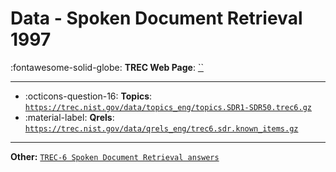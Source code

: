 # Data - Spoken Document Retrieval 1997 

:fontawesome-solid-globe: **TREC Web Page**: [``]()

---

- :octicons-question-16: **Topics**: [`https://trec.nist.gov/data/topics_eng/topics.SDR1-SDR50.trec6.gz`](https://trec.nist.gov/data/topics_eng/topics.SDR1-SDR50.trec6.gz)
- :material-label: **Qrels**: [`https://trec.nist.gov/data/qrels_eng/trec6.sdr.known_items.gz`](https://trec.nist.gov/data/qrels_eng/trec6.sdr.known_items.gz)


---

**Other:** [`TREC-6 Spoken Document Retrieval answers`](https://trec.nist.gov/data/topics_eng/answers.SDR1-SDR50.trec6.gz)
